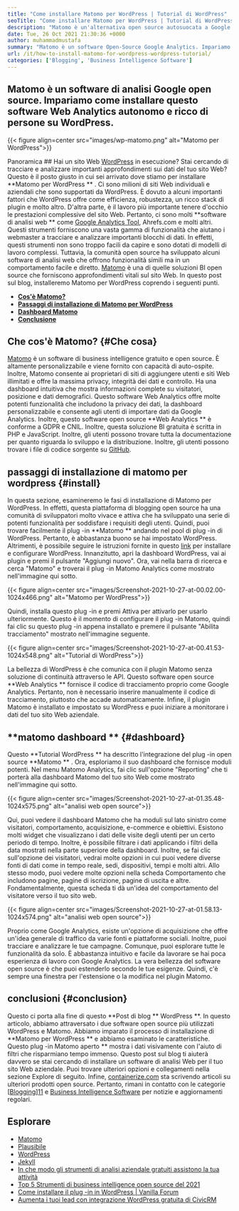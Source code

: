 ```yaml
---
title: "Come installare Matomo per WordPress | Tutorial di WordPress" 
seoTitle: "Come installare Matomo per WordPress | Tutorial di WordPress" 
description: "Matomo è un'alternativa open source autosuocata a Google Analytics. Impariamo come installare questo software Web Analytics con la ricca caratteristica su WordPress." 
date: Tue, 26 Oct 2021 21:30:36 +0000
author: muhammadmustafa
summary: "Matomo è un software Open-Source Google Analytics. Impariamo come installare questo software Web Analytics autonomo e ricco di persone su WordPress." 
url: /it/how-to-install-matomo-for-wordpress-wordpress-tutorial/
categories: ['Blogging', 'Business Intelligence Software']
---
```


## Matomo è un software di analisi Google open source. Impariamo come installare questo software Web Analytics autonomo e ricco di persone su WordPress.

{{< figure align=center src="images/wp-matomo.png" alt="Matomo per WordPress">}}


Panoramica ##
Hai un sito Web [WordPress][1] in esecuzione? Stai cercando di tracciare e analizzare importanti approfondimenti sui dati del tuo sito Web? Questo è il posto giusto in cui sei arrivato dove stiamo per installare  **Matomo per WordPress ** . Ci sono milioni di siti Web individuali e aziendali che sono supportati da WordPress. È dovuto a alcuni importanti fattori che WordPress offre come efficienza, robustezza, un ricco stack di plugin e molto altro. D'altra parte, è il lavoro più importante tenere d'occhio le prestazioni complessive del sito Web. Pertanto, ci sono molti  **software di analisi web **  come [Google Analytics Tool][2], Ahrefs.com e molti altri. Questi strumenti forniscono una vasta gamma di funzionalità che aiutano i webmaster a tracciare e analizzare importanti blocchi di dati. In effetti, questi strumenti non sono troppo facili da capire e sono dotati di modelli di lavoro complessi.
Tuttavia, la comunità open source ha sviluppato alcuni software di analisi web che offrono funzionalità simili ma in un comportamento facile e diretto. [Matomo][3] è una di quelle soluzioni BI open source che forniscono approfondimenti vitali sul sito Web. In questo post sul blog, installeremo Matomo per WordPress coprendo i seguenti punti.
  * **[Cos'è Matomo?][4]**
  * **[Passaggi di installazione di Matomo per WordPress][5]**
  * **[Dashboard Matomo][6]**
  * **[Conclusione][7]**

## Che cos'è Matomo?   {#Che cosa}
[Matomo][3] è un software di business intelligence gratuito e open source. È altamente personalizzabile e viene fornito con capacità di auto-ospite. Inoltre, Matomo consente ai proprietari di siti di aggiungere utenti e siti Web illimitati e offre la massima privacy, integrità dei dati e controllo. Ha una dashboard intuitiva che mostra informazioni complete su visitatori, posizione e dati demografici. Questo software Web Analytics offre molte potenti funzionalità che includono la privacy dei dati, la dashboard personalizzabile e consente agli utenti di importare dati da Google Analytics. Inoltre, questo software open source  **Web Analytics **  è conforme a GDPR e CNIL. Inoltre, questa soluzione BI gratuita è scritta in PHP e JavaScript. Inoltre, gli utenti possono trovare tutta la documentazione per quanto riguarda lo sviluppo e la distribuzione. Inoltre, gli utenti possono trovare i file di codice sorgente su [GitHub][8].

## passaggi di installazione di matomo per wordpress   {#install}
In questa sezione, esamineremo le fasi di installazione di Matomo per WordPress. In effetti, questa piattaforma di blogging open source ha una comunità di sviluppatori molto vivace e attiva che ha sviluppato una serie di potenti funzionalità per soddisfare i requisiti degli utenti. Quindi, puoi trovare facilmente il plug -in  **Matomo **  andando nel pool di plug -in di WordPress. Pertanto, è abbastanza buono se hai impostato WordPress. Altrimenti, è possibile seguire le istruzioni fornite in questo [link][1] per installare e configurare WordPress. Innanzitutto, apri la dashboard WordPress, vai ai plugin e premi il pulsante "Aggiungi nuovo".
Ora, vai nella barra di ricerca e cerca "Matomo" e troverai il plug -in Matomo Analytics come mostrato nell'immagine qui sotto.

{{< figure align=center src="images/Screenshot-2021-10-27-at-00.02.00-1024x466.png" alt="Matomo per WordPress">}}

Quindi, installa questo plug -in e premi Attiva per attivarlo per usarlo ulteriormente. Questo è il momento di configurare il plug -in Matomo, quindi fai clic su questo plug -in appena installato e premere il pulsante "Abilita tracciamento" mostrato nell'immagine seguente.

{{< figure align=center src="images/Screenshot-2021-10-27-at-00.41.53-1024x548.png" alt="Tutorial di WordPress">}}

La bellezza di WordPress è che comunica con il plugin Matomo senza soluzione di continuità attraverso le API. Questo software open source  **Web Analytics **  fornisce il codice di tracciamento proprio come Google Analytics. Pertanto, non è necessario inserire manualmente il codice di tracciamento, piuttosto che accade automaticamente. Infine, il plugin Matomo è installato e impostato su WordPress e puoi iniziare a monitorare i dati del tuo sito Web aziendale.

## **matomo dashboard ** {#dashboard}
Questo  **Tutorial WordPress **  ha descritto l'integrazione del plug -in open source  **Matomo ** . Ora, esploriamo il suo dashboard che fornisce moduli potenti. Nel menu Matomo Analytics, fai clic sull'opzione "Reporting" che ti porterà alla dashboard Matomo del tuo sito Web come mostrato nell'immagine qui sotto.

{{< figure align=center src="images/Screenshot-2021-10-27-at-01.35.48-1024x575.png" alt="analisi web open source">}}

Qui, puoi vedere il dashboard Matomo che ha moduli sul lato sinistro come visitatori, comportamento, acquisizione, e-commerce e obiettivi. Esistono molti widget che visualizzano i dati delle visite degli utenti per un certo periodo di tempo. Inoltre, è possibile filtrare i dati applicando i filtri della data mostrati nella parte superiore della dashboard. Inoltre, se fai clic sull'opzione dei visitatori, vedrai molte opzioni in cui puoi vedere diverse fonti di dati come in tempo reale, sedi, dispositivi, tempi e molti altri. Allo stesso modo, puoi vedere molte opzioni nella scheda Comportamento che includono pagine, pagine di iscrizione, pagine di uscita e altre. Fondamentalmente, questa scheda ti dà un'idea del comportamento del visitatore verso il tuo sito web.

{{< figure align=center src="images/Screenshot-2021-10-27-at-01.58.13-1024x574.png" alt="analisi web open source">}}

Proprio come Google Analytics, esiste un'opzione di acquisizione che offre un'idea generale di traffico da varie fonti e piattaforme sociali. Inoltre, puoi tracciare e analizzare le tue campagne. Comunque, puoi esplorare tutte le funzionalità da solo. È abbastanza intuitivo e facile da lavorare se hai poca esperienza di lavoro con Google Analytics. La vera bellezza del software open source è che puoi estenderlo secondo le tue esigenze. Quindi, c'è sempre una finestra per l'estensione o la modifica nel plugin Matomo.

## conclusioni   {#conclusion}
Questo ci porta alla fine di questo  **Post di blog **  WordPress **. In questo articolo, abbiamo attraversato i due software open source più utilizzati WordPress e Matomo. Abbiamo imparato il processo di installazione di  **Matomo per WordPress **  e abbiamo esaminato le caratteristiche. Questo plug -in Matomo aperto ** mostra i dati visivamente con l'aiuto di filtri che risparmiano tempo immenso. Questo post sul blog ti aiuterà davvero se stai cercando di installare un software di analisi Web per il tuo sito Web aziendale. Puoi trovare ulteriori opzioni e collegamenti nella sezione Explore di seguito.
Infine, [containerize.com][9] sta scrivendo articoli su ulteriori prodotti open source. Pertanto, rimani in contatto con le categorie [[Blogging][10]][11] e [Business Intelligence Software][12] per notizie e aggiornamenti regolari.

## Esplorare
  * [Matomo][3]
  * [Plausibile][13]
  * [WordPress][1]
  * [Jekyll][14]
  * [In che modo gli strumenti di analisi aziendale gratuiti assistono la tua attività][15]
  * [Top 5 Strumenti di business intelligence open source del 2021][16]
  * [Come installare il plug -in in WordPress | Vanilla Forum][17]
  * [Aumenta i tuoi lead con integrazione WordPress gratuita di CivicRM][18]

  
[1]: https://products.containerize.com/blogging/wordpress/
[2]: https://analytics.google.com/analytics/web/
[3]: https://products.containerize.com/business-intelligence/matomo
[4]: #What
[5]: #install
[6]: #dashboard
[7]: #Conclusion
[8]: https://github.com/matomo-org/matomo
[9]: https://www.containerize.com/
[10]: https://products.containerize.com/blogging/
[11]: https://products.containerize.com/healthcare-technologies/
[12]: https://products.containerize.com/business-intelligence/
[13]: https://products.containerize.com/business-intelligence/plausible
[14]: https://products.containerize.com/blogging/jekyll/
[15]: https://blog.containerize.com/2021/03/12/how-free-business-analytics-tools-assist-your-business/
[16]: https://blog.containerize.com/business-intelligence-software/top-5-open-source-business-intelligence-solutions-of-2021/
[17]: https://blog.containerize.com/blogging/how-to-a-install-plugin-in-wordpress-vanilla-forum/
[18]: https://blog.containerize.com/blogging/civicrm-wordpress-integration-wordpress-tutorial/
